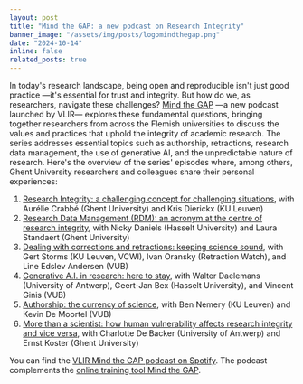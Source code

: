 ```yaml
---
layout: post
title: "Mind the GAP: a new podcast on Research Integrity"
banner_image: "/assets/img/posts/logomindthegap.png"
date: "2024-10-14"
inline: false
related_posts: true
---
```


In today's research landscape, being open and reproducible isn't just good practice —it's essential for trust and integrity. But how do we, as researchers, navigate these challenges? [Mind the GAP](https://www.ugent.be/en/news-events/podcast-mind-the-gap-research-integrity.htm) —a new podcast launched by VLIR— explores these fundamental questions, bringing together researchers from across the Flemish universities to discuss the values and practices that uphold the integrity of academic research. The series addresses essential topics such as authorship, retractions, research data management, the use of generative AI, and the unpredictable nature of research. Here's the overview of the series' episodes where, among others, Ghent University researchers and colleagues share their personal experiences:

1. [Research Integrity: a challenging concept for challenging situations](https://open.spotify.com/episode/4nxCXLSLd0Byp0wrVEVT8a?si=266pp_WwSGGP1EH9-rbFpA), with Aurélie Crabbé (Ghent University) and Kris Dierickx (KU Leuven)
2. [Research Data Management (RDM): an acronym at the centre of research integrity](https://open.spotify.com/episode/1qRbLc8Qj7JlX6nGAp30l5?si=10FnOy9ESi6s09UnssasUQ), with Nicky Daniels (Hasselt University) and Laura Standaert (Ghent University)
3. [Dealing with corrections and retractions: keeping science sound](https://open.spotify.com/episode/3DA2cRUg8uvY6geXCdpB6B?si=J8j0Nxp9TUSYJL6WX7V8eA), with Gert Storms (KU Leuven, VCWI), Ivan Oransky (Retraction Watch), and Line Edslev Andersen (VUB)
4. [Generative A.I. in research: here to stay](https://open.spotify.com/episode/2ZYL4xAro3VYrzKdZK0jBZ?si=MH9ToYrNSICaGEFcdP_Fig), with Walter Daelemans (University of Antwerp), Geert-Jan Bex (Hasselt University), and Vincent Ginis (VUB)
5. [Authorship: the currency of science](https://open.spotify.com/episode/046as63tFGAn4c2xALxw9G?si=UMcloP5NTeyFhOQA2V8a3A), with Ben Nemery (KU Leuven) and Kevin De Moortel (VUB)
6. [More than a scientist: how human vulnerability affects research integrity and vice versa](https://open.spotify.com/episode/6CgZRj9tEC1pb5LE8jeU2k?si=xQEi8t3xQV6tfIwF5Pyqlw), with Charlotte De Backer (University of Antwerp) and Ernst Koster (Ghent University)

You can find the [VLIR Mind the GAP podcast on Spotify](https://open.spotify.com/show/7fv32Wfg92fbDAlAFsazj8?si=fa256c30104a4888).
The podcast complements the [online training tool Mind the GAP](https://onderzoektips.ugent.be/en/tips/00002012/).

